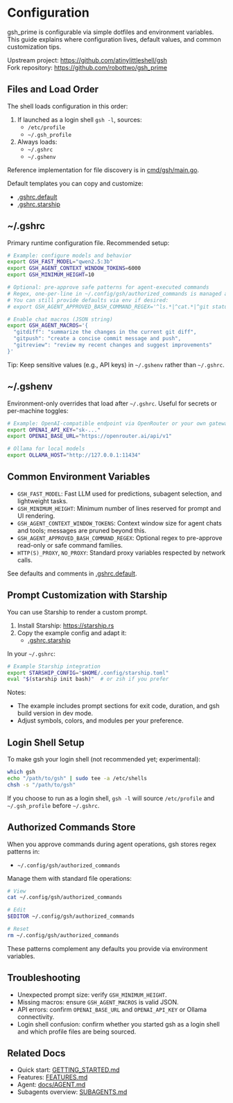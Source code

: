 # Configuration

gsh_prime is configurable via simple dotfiles and environment variables. This guide explains where configuration lives, default values, and common customization tips.

Upstream project: https://github.com/atinylittleshell/gsh  
Fork repository: https://github.com/robottwo/gsh_prime

## Files and Load Order

The shell loads configuration in this order:

1. If launched as a login shell `gsh -l`, sources:
   - `/etc/profile`
   - `~/.gsh_profile`
2. Always loads:
   - `~/.gshrc`
   - `~/.gshenv`

Reference implementation for file discovery is in [cmd/gsh/main.go](../cmd/gsh/main.go).

Default templates you can copy and customize:
- [.gshrc.default](../cmd/gsh/.gshrc.default)
- [.gshrc.starship](../cmd/gsh/.gshrc.starship)

## ~/.gshrc

Primary runtime configuration file. Recommended setup:

```bash
# Example: configure models and behavior
export GSH_FAST_MODEL="qwen2.5:3b"
export GSH_AGENT_CONTEXT_WINDOW_TOKENS=6000
export GSH_MINIMUM_HEIGHT=10

# Optional: pre-approve safe patterns for agent-executed commands
# Regex, one-per-line in ~/.config/gsh/authorized_commands is managed automatically
# You can still provide defaults via env if desired:
# export GSH_AGENT_APPROVED_BASH_COMMAND_REGEX='^ls.*|^cat.*|^git status.*'

# Enable chat macros (JSON string)
export GSH_AGENT_MACROS='{
  "gitdiff": "summarize the changes in the current git diff",
  "gitpush": "create a concise commit message and push",
  "gitreview": "review my recent changes and suggest improvements"
}'
```

Tip: Keep sensitive values (e.g., API keys) in `~/.gshenv` rather than `~/.gshrc`.

## ~/.gshenv

Environment-only overrides that load after `~/.gshrc`. Useful for secrets or per-machine toggles:

```bash
# Example: OpenAI-compatible endpoint via OpenRouter or your own gateway
export OPENAI_API_KEY="sk-..."
export OPENAI_BASE_URL="https://openrouter.ai/api/v1"

# Ollama for local models
export OLLAMA_HOST="http://127.0.0.1:11434"
```

## Common Environment Variables

- `GSH_FAST_MODEL`: Fast LLM used for predictions, subagent selection, and lightweight tasks.
- `GSH_MINIMUM_HEIGHT`: Minimum number of lines reserved for prompt and UI rendering.
- `GSH_AGENT_CONTEXT_WINDOW_TOKENS`: Context window size for agent chats and tools; messages are pruned beyond this.
- `GSH_AGENT_APPROVED_BASH_COMMAND_REGEX`: Optional regex to pre-approve read-only or safe command families.
- `HTTP(S)_PROXY`, `NO_PROXY`: Standard proxy variables respected by network calls.

See defaults and comments in [.gshrc.default](../cmd/gsh/.gshrc.default).

## Prompt Customization with Starship

You can use Starship to render a custom prompt.

1. Install Starship: https://starship.rs
2. Copy the example config and adapt it:
   - [.gshrc.starship](../cmd/gsh/.gshrc.starship)

In your `~/.gshrc`:

```bash
# Example Starship integration
export STARSHIP_CONFIG="$HOME/.config/starship.toml"
eval "$(starship init bash)"  # or zsh if you prefer
```

Notes:
- The example includes prompt sections for exit code, duration, and gsh build version in dev mode.
- Adjust symbols, colors, and modules per your preference.

## Login Shell Setup

To make gsh your login shell (not recommended yet; experimental):

```bash
which gsh
echo "/path/to/gsh" | sudo tee -a /etc/shells
chsh -s "/path/to/gsh"
```

If you choose to run as a login shell, `gsh -l` will source `/etc/profile` and `~/.gsh_profile` before `~/.gshrc`.

## Authorized Commands Store

When you approve commands during agent operations, gsh stores regex patterns in:

- `~/.config/gsh/authorized_commands`

Manage them with standard file operations:

```bash
# View
cat ~/.config/gsh/authorized_commands

# Edit
$EDITOR ~/.config/gsh/authorized_commands

# Reset
rm ~/.config/gsh/authorized_commands
```

These patterns complement any defaults you provide via environment variables.

## Troubleshooting

- Unexpected prompt size: verify `GSH_MINIMUM_HEIGHT`.
- Missing macros: ensure `GSH_AGENT_MACROS` is valid JSON.
- API errors: confirm `OPENAI_BASE_URL` and `OPENAI_API_KEY` or Ollama connectivity.
- Login shell confusion: confirm whether you started gsh as a login shell and which profile files are being sourced.

## Related Docs

- Quick start: [GETTING_STARTED.md](GETTING_STARTED.md)
- Features: [FEATURES.md](FEATURES.md)
- Agent: [docs/AGENT.md](docs/AGENT.md)
- Subagents overview: [SUBAGENTS.md](SUBAGENTS.md)